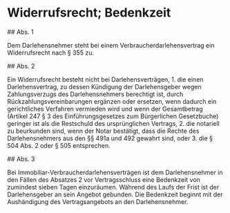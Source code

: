 # Widerrufsrecht; Bedenkzeit



\#\# Abs. 1

 Dem Darlehensnehmer steht bei einem Verbraucherdarlehensvertrag ein Widerrufsrecht nach § 355 zu.

\#\# Abs. 2

 Ein Widerrufsrecht besteht nicht bei Darlehensverträgen,  1\.
 die einen Darlehensvertrag, zu dessen Kündigung der Darlehensgeber wegen Zahlungsverzugs des Darlehensnehmers berechtigt ist, durch Rückzahlungsvereinbarungen ergänzen oder ersetzen, wenn dadurch ein gerichtliches Verfahren vermieden wird und wenn der Gesamtbetrag (Artikel 247 § 3 des Einführungsgesetzes zum Bürgerlichen Gesetzbuche) geringer ist als die Restschuld des ursprünglichen Vertrags,
 2\.
 die notariell zu beurkunden sind, wenn der Notar bestätigt, dass die Rechte des Darlehensnehmers aus den §§ 491a und 492 gewahrt sind, oder
 3\.
 die § 504 Abs. 2 oder § 505 entsprechen.


\#\# Abs. 3

 Bei Immobiliar\-Verbraucherdarlehensverträgen ist dem Darlehensnehmer in den Fällen des Absatzes 2 vor Vertragsschluss eine Bedenkzeit von zumindest sieben Tagen einzuräumen. Während des Laufs der Frist ist der Darlehensgeber an sein Angebot gebunden. Die Bedenkzeit beginnt mit der Aushändigung des Vertragsangebots an den Darlehensnehmer. 

